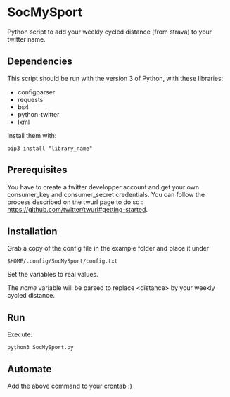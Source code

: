 # SocMySport
Python script to add your weekly cycled distance (from strava) to your twitter name.

## Dependencies
This script should be run with the version 3 of Python, with these libraries:
* configparser
* requests
* bs4
* python-twitter
* lxml

Install them with:
```
pip3 install "library_name"
```
## Prerequisites
You have to create a twitter developper account and get your own consumer_key and consumer_secret credentials. You can follow the process described on the twurl page to do so : https://github.com/twitter/twurl#getting-started.

## Installation
Grab a copy of the config file in the example folder and place it under
```
$HOME/.config/SocMySport/config.txt
```
Set the variables to real values.

The *name* variable will be parsed to replace &lt;distance&gt; by your weekly cycled distance.

## Run
Execute:
```
python3 SocMySport.py
```
## Automate
Add the above command to your crontab :)
